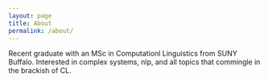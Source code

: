 ```yaml
---
layout: page
title: About
permalink: /about/
---
```


Recent graduate with an MSc in Computationl Linguistics from SUNY Buffalo. Interested in complex systems, nlp, and all topics that commingle in the brackish of CL.

